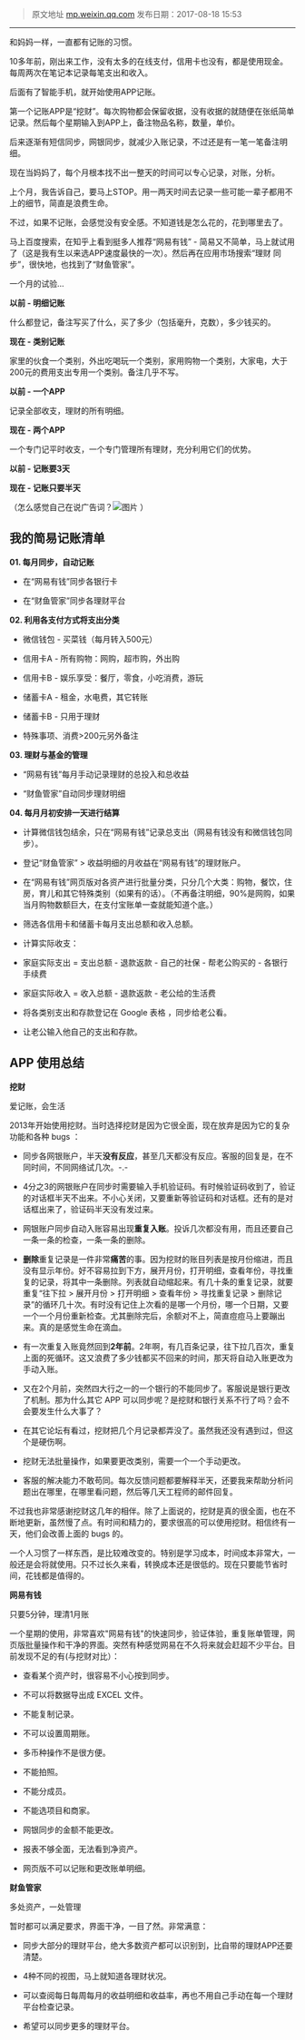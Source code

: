 > 原文地址 [mp.weixin.qq.com](https://mp.weixin.qq.com/s?__biz=MzIwMzA5NTI3NQ==&mid=2649902381&idx=1&sn=5c854dfdf144450f8979b7bbc7bfd8c0&chksm=8ed240a9b9a5c9bf49a488f0d5a83a383e1950fb3dcd659c5ae6fff2955b2e73318c6324e685&scene=21#wechat_redirect)
> 发布日期：2017-08-18 15:53
---

和妈妈一样，一直都有记账的习惯。

  

10多年前，刚出来工作，没有太多的在线支付，信用卡也没有，都是使用现金。每周两次在笔记本记录每笔支出和收入。

  

后面有了智能手机，就开始使用APP记账。

  

第一个记账APP是“挖财”。每次购物都会保留收据，没有收据的就随便在张纸简单记录。然后每个星期输入到APP上，备注物品名称，数量，单价。

  

后来逐渐有短信同步，网银同步，就减少入账记录，不过还是有一笔一笔备注明细。

  

现在当妈妈了，每个月根本找不出一整天的时间可以专心记录，对账，分析。

  

上个月，我告诉自己，要马上STOP。用一两天时间去记录一些可能一辈子都用不上的细节，简直是浪费生命。

  

不过，如果不记账，会感觉没有安全感。不知道钱是怎么花的，花到哪里去了。

  

马上百度搜索，在知乎上看到挺多人推荐“网易有钱” - 简易又不简单，马上就试用了（这是我有生以来选APP速度最快的一次）。然后再在应用市场搜索“理财 同步”，很快地，也找到了“财鱼管家”。

  

一个月的试验...

**以前 - 明细记账**  

什么都登记，备注写买了什么，买了多少（包括毫升，克数），多少钱买的。

  

**现在 - 类别记账**

家里的伙食一个类别，外出吃喝玩一个类别，家用购物一个类别，大家电，大于200元的费用支出专用一个类别。备注几乎不写。

  

**以前 - 一个APP**

记录全部收支，理财的所有明细。

  

**现在 - 两个APP**

一个专门记平时收支，一个专门管理所有理财，充分利用它们的优势。  

  

**以前 - 记账要3天**

  

**现在 - 记账只要半天**

（怎么感觉自己在说广告词？![图片](http://mmbiz.qpic.cn/mmbiz_gif/2qRZ6oIialED0XOcAqtgcIxBmGEzZNevOrz3gwkEadZyMeFCzetGPBugcdLSP8zhpC04KIkBePAZh4SZcFEaZYA/0?wx_fmt=gif&wxfrom=5&wx_lazy=1) ）

  

  

## **我的简易记账清单**  

  

**01. 每月同步，自动记账**

  

-   在“网易有钱”同步各银行卡
    
-   在“财鱼管家”同步各理财平台
    

  

**02. 利用各支付方式将支出分类**

  

-   微信钱包 - 买菜钱（每月转入500元）
    
-   信用卡A - 所有购物：网购，超市购，外出购
    
-   信用卡B - 娱乐享受：餐厅，零食，小吃消费，游玩
    
-   储蓄卡A - 租金，水电费，其它转账
    
-   储蓄卡B - 只用于理财
    
-   特殊事项、消费>200元另外备注
    

  

**03. 理财与基金的管理**

  

-   “网易有钱”每月手动记录理财的总投入和总收益
    
-   “财鱼管家”自动同步理财明细
    

  

**04. 每月月初安排一天进行结算**

  

-   计算微信钱包结余，只在“网易有钱”记录总支出（网易有钱没有和微信钱包同步）。
    
-   登记“财鱼管家” > 收益明细的月收益在“网易有钱”的理财账户。
    
-   在“网易有钱”网页版对各资产进行批量分类，只分几个大类：购物，餐饮，住房，育儿和其它特殊类别（如果有的话）。（不再备注明细，90%是网购，如果当月购物数额巨大，在支付宝账单一查就能知道个底。）
    
-   筛选各信用卡和储蓄卡每月支出总额和收入总额。
    
-   计算实际收支：
    

-   家庭实际支出 = 支出总额 - 退款返款 - 自己的社保 - 帮老公购买的 - 各银行手续费
    
-   家庭实际收入 = 收入总额 - 退款返款 - 老公给的生活费
    

-   将各类别支出和存款登记在 Google 表格 ，同步给老公看。
    
-   让老公输入他自己的支出和存款。
    

  

  

## **APP 使用总结**

  

**挖财**

爱记账，会生活

  

2013年开始使用挖财。当时选择挖财是因为它很全面，现在放弃是因为它的复杂功能和各种 bugs ：

  

-   同步各网银账户，半天**没有反应**，甚至几天都没有反应。客服的回复是，在不同时间，不同网络试几次。-.-  
    
-   4分之3的网银账户在同步时需要输入手机验证码。有时候验证码收到了，验证的对话框半天不出来。不小心关闭，又要重新等验证码和对话框。还有的是对话框出来了，验证码半天没有发过来。
    
-   网银账户同步自动入账容易出现**重复入账**。投诉几次都没有用，而且还要自己一条一条的检查，一条一条的删除。
    
-   **删除**重复记录是一件非常**痛苦**的事。因为挖财的账目列表是按月份缩进，而且没有显示年份。好不容易拉到下方，展开月份，打开明细，查看年份，寻找重复的记录，将其中一条删除。列表就自动缩起来。有几十条的重复记录，就要重复“往下拉 > 展开月份 > 打开明细 > 查看年份 > 寻找重复记录 > 删除记录”的循环几十次。有时没有记住上次看的是哪一个月份，哪一个日期，又要一个一个月份重新检查。尤其删除完后，余额对不上，简直痘痘马上要蹦出来。真的是感觉生命在滴血。
    
-   有一次重复入账竟然回到**2年前**。2年啊，有几百条记录，往下拉几百次，重复上面的死循环。这又浪费了多少钱都买不回来的时间，那天将自动入账更改为手动入账。
    
-   又在2个月前，突然四大行之一的一个银行的不能同步了。客服说是银行更改了机制。那为什么其它 APP 可以同步呢？是挖财和银行关系不行了吗？会不会要发生什么大事了？
    
-   在其它论坛有看过，挖财把几个月记录都弄没了。虽然我还没有遇到过，但这个是硬伤啊。  
    
-   挖财无法批量操作，如果要更改类别，需要一个一个手动更改。
    
-   客服的解决能力不敢苟同。每次反馈问题都要解释半天，还要我来帮助分析问题出在哪里，在哪里看问题，然后等几天工程师的邮件回复。
    

  

不过我也非常感谢挖财这几年的相伴。除了上面说的，挖财是真的很全面，也在不断地更新，虽然慢了点。有时间和精力的，要求很高的可以使用挖财。相信终有一天，他们会改善上面的 bugs 的。

  

一个人习惯了一样东西，是比较难改变的。特别是学习成本，时间成本非常大，一般还是会将就使用。只不过长久来看，转换成本还是很低的。现在只要能节省时间，花钱都是值得的。

  

**网易有钱**

只要5分钟，理清1月账

  

一个星期的使用，非常喜欢"网易有钱"的快速同步，验证体验，重复账单管理，网页版批量操作和干净的界面。突然有种感觉网易在不久将来就会赶超不少平台。目前发现不足的有(与挖财对比）：

  

-   查看某个资产时，很容易不小心按到同步。
    
-   不可以将数据导出成 EXCEL 文件。
    
-   不能复制记录。
    
-   不可以设置周期账。  
    
-   多币种操作不是很方便。
    
-   不能拍照。
    
-   不能分成员。
    
-   不能选项目和商家。
    
-   网银同步的金额不能更改。
    
-   报表不够全面，无法看到净资产。
    
-   网页版不可以记账和更改账单明细。
    

  

**财鱼管家**

多处资产，一处管理

  

暂时都可以满足要求，界面干净，一目了然。非常满意：

-   同步大部分的理财平台，绝大多数资产都可以识别到，比自带的理财APP还要清楚。
    
-   4种不同的视图，马上就知道各理财状况。
    
-   可以查阅每日每周每月的收益明细和收益率，再也不用自己手动在每一个理财平台检查记录。
    
-   希望可以同步更多的理财平台。
